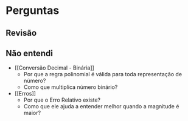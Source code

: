 # Perguntas
## Revisão
## Não entendi
- [[Conversão Decimal - Binária]]
	- Por que a regra polinomial é válida para toda representação de número?
	- Como que multiplica número binário?
- [[Erros]]
	- Por que o Erro Relativo existe?
	- Como que ele ajuda a entender melhor quando a magnitude é maior?
	